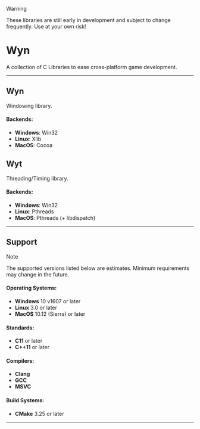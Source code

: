 > [!WARNING]
> These libraries are still early in development and subject to change frequently. Use at your own risk!

# Wyn

A collection of C Libraries to ease cross-platform game development.

---

## Wyn
Windowing library.
#### Backends:
* **Windows**: Win32
* **Linux**: Xlib
* **MacOS**: Cocoa

## Wyt
Threading/Timing library.
#### Backends:
* **Windows**: Win32
* **Linux**: Pthreads
* **MacOS**: Pthreads (+ libdispatch)

---

## Support
> [!NOTE]
> The supported versions listed below are estimates. Minimum requirements may change in the future.
#### Operating Systems:
* **Windows** 10 v1607 or later
* **Linux** 3.0 or later
* **MacOS** 10.12 (Sierra) or later
#### Standards:
* **C11** or later
* **C++11** or later
#### Compilers:
* **Clang**
* **GCC**
* **MSVC**
#### Build Systems:
* **CMake** 3.25 or later

---
